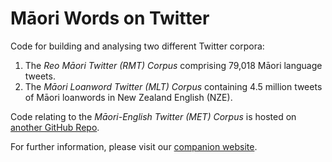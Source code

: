 # Māori Words on Twitter

Code for building and analysing two different Twitter corpora: 
1. The <i>Reo Māori Twitter (RMT) Corpus</i> comprising 79,018 Māori language tweets.
2. The <i>Māori Loanword Twitter (MLT) Corpus</i> containing 4.5 million tweets of Māori loanwords in New Zealand English (NZE).

Code relating to the <i>Māori-English Twitter (MET) Corpus</i> is hosted on [another GitHub Repo](https://github.com/bilingual-MET/hybrid).

For further information, please visit our [companion website](https://kiwiwords.cms.waikato.ac.nz/). 
